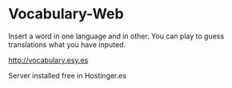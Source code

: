 Vocabulary-Web
==============

Insert a word in one language and in other. You can play to guess translations what you have inputed.

http://vocabulary.esy.es

Server installed free in Hostinger.es
